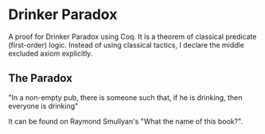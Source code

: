 # Drinker Paradox
A proof for Drinker Paradox using Coq. It is a theorem of classical predicate (first-order) logic. Instead of using classical tactics, I declare the middle excluded axiom explicitly.

## The Paradox
"In a non-empty pub, there is someone such that, if he is drinking, then everyone is drinking"

It can be found on Raymond Smullyan's "What the name of this book?".
